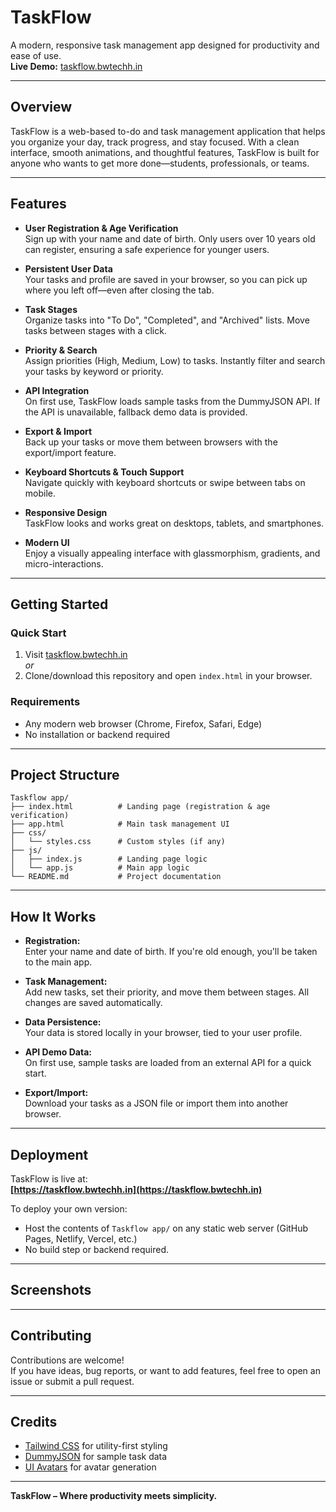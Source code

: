 # TaskFlow

A modern, responsive task management app designed for productivity and ease of use.  
**Live Demo:** [taskflow.bwtechh.in](https://taskflow.bwtechh.in)

---

## Overview

TaskFlow is a web-based to-do and task management application that helps you organize your day, track progress, and stay focused. With a clean interface, smooth animations, and thoughtful features, TaskFlow is built for anyone who wants to get more done—students, professionals, or teams.

---

## Features

- **User Registration & Age Verification**  
  Sign up with your name and date of birth. Only users over 10 years old can register, ensuring a safe experience for younger users.

- **Persistent User Data**  
  Your tasks and profile are saved in your browser, so you can pick up where you left off—even after closing the tab.

- **Task Stages**  
  Organize tasks into "To Do", "Completed", and "Archived" lists. Move tasks between stages with a click.

- **Priority & Search**  
  Assign priorities (High, Medium, Low) to tasks. Instantly filter and search your tasks by keyword or priority.

- **API Integration**  
  On first use, TaskFlow loads sample tasks from the DummyJSON API. If the API is unavailable, fallback demo data is provided.

- **Export & Import**  
  Back up your tasks or move them between browsers with the export/import feature.

- **Keyboard Shortcuts & Touch Support**  
  Navigate quickly with keyboard shortcuts or swipe between tabs on mobile.

- **Responsive Design**  
  TaskFlow looks and works great on desktops, tablets, and smartphones.

- **Modern UI**  
  Enjoy a visually appealing interface with glassmorphism, gradients, and micro-interactions.

---

## Getting Started

### Quick Start

1. Visit [taskflow.bwtechh.in](https://taskflow.bwtechh.in)  
   _or_
2. Clone/download this repository and open `index.html` in your browser.

### Requirements

- Any modern web browser (Chrome, Firefox, Safari, Edge)
- No installation or backend required

---

## Project Structure

```
Taskflow app/
├── index.html          # Landing page (registration & age verification)
├── app.html            # Main task management UI
├── css/
│   └── styles.css      # Custom styles (if any)
├── js/
│   ├── index.js        # Landing page logic
│   └── app.js          # Main app logic
└── README.md           # Project documentation
```

---

## How It Works

- **Registration:**  
  Enter your name and date of birth. If you're old enough, you'll be taken to the main app.

- **Task Management:**  
  Add new tasks, set their priority, and move them between stages. All changes are saved automatically.

- **Data Persistence:**  
  Your data is stored locally in your browser, tied to your user profile.

- **API Demo Data:**  
  On first use, sample tasks are loaded from an external API for a quick start.

- **Export/Import:**  
  Download your tasks as a JSON file or import them into another browser.

---

## Deployment

TaskFlow is live at:  
**[https://taskflow.bwtechh.in](https://taskflow.bwtechh.in)**

To deploy your own version:
- Host the contents of `Taskflow app/` on any static web server (GitHub Pages, Netlify, Vercel, etc.)
- No build step or backend required.

---

## Screenshots

<!-- Add screenshots here if desired -->

---

## Contributing

Contributions are welcome!  
If you have ideas, bug reports, or want to add features, feel free to open an issue or submit a pull request.

---

## Credits

- [Tailwind CSS](https://tailwindcss.com/) for utility-first styling
- [DummyJSON](https://dummyjson.com/) for sample task data
- [UI Avatars](https://ui-avatars.com/) for avatar generation

---

**TaskFlow – Where productivity meets simplicity.**
